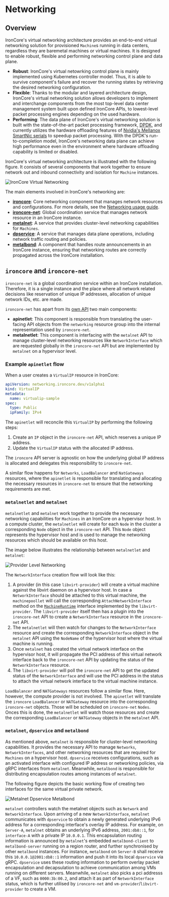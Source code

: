 # Networking

## Overview

IronCore's virtual networking architecture provides an end-to-end virtual networking solution for provisioned `Machine`s running in data centers, regardless they are baremetal machines or virtual machines. It is designed to enable robust, flexible and performing networking control plane and data plane.

- **Robust**: IronCore's virtual netowrking control plane is mainly implemented using Kubernetes controller model. Thus, it is able to survive component's failure and recover the running states by retrieving the desired networking configuration.
- **Flexible**: Thanks to the modular and layered architecture design, IronCore's virtual networking solution allows developers to implement and interchange components from the most top-level data center management system built upon defined IronCore APIs, to lowest-level packet processing engines depending on the used hardware.
- **Performing**: The data plane of IronCore's virtual networking solution is built with the state-of-the-art packet processing framework, [DPDK](https://www.dpdk.org), and currently utilizes the hardware offloading features of [Nvidia's Mellanox SmartNic serials](https://www.nvidia.com/en-us/networking/ethernet-adapters/) to speedup packet processing. With the DPDK's run-to-completion model, IronCore's networking data plane can achieve high performance even in the environment where hardware offloading capability is limited or disabled. 

IronCore's virtual networking architecture is illustrated with the following figure. It consists of several components that work together to ensure network out and inbound connectivity and isolation for `Machine` instances.

![IronCore Virtual Networking](/ironcore-net-overview.png)

The main elements involved in IronCore's networking are:
- [**ironcore**](https://github.com/ironcore-dev/ironcore): Core networking component that manages network resources and configurations. For more details, see the 
  [Networking usage guide](/iaas/usage-guides/networking).
- [**ironcore-net**](https://github.com/ironcore-dev/ironcore-net): Global coordination service that manages network resource in an IronCore instance.
- [**metalnet**](https://github.com/ironcore-dev/metalnet): A service that provides cluster-level networking capabilities for `Machines`.
- [**dpservice**](https://github.com/ironcore-dev/dpservice): A service that manages data plane operations, including network traffic routing and policies.
- [**metalbond**](https://github.com/ironcore-dev/metalbond): A component that handles route announcements in an IronCore instance, ensuring that networking routes are
    correctly propagated across the IronCore installation.

## `ironcore` and `ironcore-net`

`ironcore-net` is a global coordination service within an IronCore installation. Therefore, it is a single instance and 
the place where all network related decisions like reservation of unique IP addresses, allocation of unique network IDs, etc. are made.

`ironcore-net` has apart from its [own API](https://github.com/ironcore-dev/ironcore-net/tree/main/api/core/v1alpha1) two main components:
- **apinetlet**: This component is responsible from translating the user-facing API objects from the `networking` resource group into the 
  internal representation used by `ironcore-net`. 
- **metalnetlet**: This component is interfacing with the `metalnet` API to manage cluster-level networking resources like `NetworkInterface` which
  are requested globally in the `ironcore-net` API but are implemented by `metalnet` on a hypervisor level.

### Example `apinetlet` flow

When a user creates a `VirtualIP` resource in IronCore:

```yaml
apiVersion: networking.ironcore.dev/v1alpha1
kind: VirtualIP
metadata:
  name: virtualip-sample
spec:
  type: Public
  ipFamily: IPv4
```

The `apinetlet` will reconcile this `VirtualIP` by performing the following steps:
1. Create an `IP` object in the `ironcore-net` API, which reserves a unique IP address.
2. Update the `VirtualIP` status with the allocated IP address.

The `ironcore` API server is agnostic on how the underlying global IP address is allocated and delegates this responsibility 
to `ironcore-net`.

A similar flow happens for `Networks`, `LoadBalancer` and `NatGateways` resources, where the `apinetlet` is responsible
for translating and allocating the necessary resources in `ironcore-net` to ensure that the networking requirements are met.

### `metalnetlet` and `metalnet`

`metalnetlet` and `metalnet` work together to provide the necessary networking capabilities for `Machines` in an IronCore on 
a hypervisor host. In a compute cluster, the `metalnetlet` will create for each `Node` in the cluster a corresponding
`Node` object in the `ironcore-net` API. This `Node` object represents the hypervisor host and is used to manage the networking resources
which should be available on this host.

The image below illustrates the relationship between `metalnetlet` and `metalnet`:

![Provider Level Networking](/provider-networking.png)

The `NetworkInterface` creation flow will look like this:
1. A provider (in this case `libvirt-provider`) will create a virtual machine against the libvirt daemon on a hypervisor host.
In case a `NetworkInterface` should be attached to this virtual machine, the `machinepoollet` will call the corresponding
`AttachNetworkInterface` method on the [`MachineRuntime`](/iaas/architecture/runtime-interface#machineruntime-interface) 
interface implemented by the `libvirt-provider`. The `libvirt-provider` itself then has a plugin into the `ironcore-net` 
API to create a `NetworkInterface` resource in the `ironcore-net` API.
2. The `metalnetlet` will then watch for changes to the `NetworkInterface` resource and create the corresponding `NetworkInterface` 
object in the `metalnet` API using the `NodeName` of the hypervisor host where the virtual machine is running.
3. Once `metalnet` has created the virtual network interface on the hypervisor host, it will propagate the PCI address of this
virtual network interface back to the `ironcore-net` API by updating the status of the `NetworkInterface` resource.
4. The `libvirt-provider` will poll the `ironcore-net` API to get the updated status of the `NetworkInterface` and will 
use the PCI address in the status to attach the virtual network interface to the virtual machine instance.

`LoadBalancer` and `NATGateways` resources follow a similar flow. Here, however, the compute provider is not involved. 
The `apinetlet` will translate the `ironcore` `LoadBalancer` or `NATGateway` resource into the corresponding `ironcore-net`
objects. Those will be scheduled on `ironcore-net` `Nodes`. Onces this is done, the `metalnetlet` will watch those resources
and create the corresponding `LoadBalancer` or `NATGateway` objects in the `metalnet` API.

### `metalnet`, `dpservice` and `metalbond`

As mentioned above, `metalnet` is responsible for cluster-level networking capabilities. It provides the necessary API
to manage `Networks`, `NetworkInterfaces`, and other networking resources that are required for `Machines` on a hypervisor host. `dpservice` receives configurations, such as an activated interface with configured IP address or networking policies, via gRPC interfaces from `metalnet`. Meanwhile, `metalbond` is responsible for distributing encapsulation routes among instances of `metalnet`. 

The following figure depicts the basic working flow of creating two interfaces for the same virtual private network. 

![Metalnet Dpservice Metalbond](/metalnet-dpservice-metalbond.png)

`metalnet` controllers watch the metalnet objects such as `Network` and `NetworkInterface`. Upon arriving of a new `NetworkInterface`, `metalnet` communicates with `dpservice` to obtain a newly generated underlying IPv6 address for a corresponding interface's overlay IP address. For example, on `Server-A`, `metalnet` obtains an underlying IPv6 address, `2001:db8::1`, for `interface-A` with a private IP `10.0.0.1`. This encapsulation routing information is announced by `metalnet`'s embedded `metalbond-client` to `metalbond-server` running on a region router, and further synchronised by other `metalbond` instances. For instance, `metalbond` on `Server-B` shall receive this `10.0.0.1@2001:db8::1` information and push it into its local `dpservice` via gRPC. `dpservice` uses these routing information to perform overlay packet encapsulation and decapsulation to achieve communication among VMs running on different servers. Meanwhile, `metalnet` also picks a pci addresss of a VF, such as `0000:3b:00.2`, and attach it as part of `NetworkInterface` status, which is further utilised by `ironcore-net` and `vm-provider`/`libvirt-provider` to create a VM.
